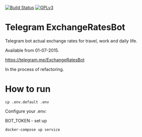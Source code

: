 [![Build Status](https://travis-ci.com/llybin/TelegramExchangeRatesBot.svg?branch=master)](https://travis-ci.com/llybin/TelegramExchangeRatesBot)
[![GPLv3](https://img.shields.io/badge/license-GPLv3-blue.svg)](LICENSE)

# Telegram ExchangeRatesBot

Telegram bot actual exchange rates for travel, work and daily life.

Available from 01-07-2015.

https://telegram.me/ExchangeRatesBot

In the process of refactoring.

# How to run

`cp .env.default .env`

Configure your .env:

BOT_TOKEN - set up

`docker-compose up service`
